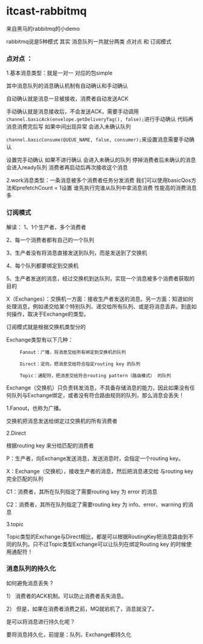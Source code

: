 # itcast-rabbitmq

来自黑马的rabbitmq的小demo
 
 rabbitmq说是5种模式
其实 消息队列一共就分两类 点对点 和 订阅模式

### 点对点 ：
1.基本消息类型：就是一对一  对应的包simple

其中消息队列的消息确认机制有自动确认和手动确认

自动确认就是消息一旦被接收，消费者自动发送ACK

手动确认就是消息接收后，不会发送ACK，需要手动调用``` channel.basicAck(envelope.getDeliveryTag(), false);```进行手动确认
代码再消息消费完后写 如果中间出现异常 会进入未确认队列

 ```channel.basicConsume(QUEUE_NAME, false, consumer);```来设置消息需要手动确认
 
 设置完手动确认 如果不进行确认  会进入未确认的队列  停掉消费者后未确认的消息会进入ready队列 消费者再启动后再次接收这个消息

2.work消息类型：一条消息被多个消费者任务分发消费 
我们可以使用basicQos方法和prefetchCount = 1设置  谁先执行完谁从队列中拿消息消费 性能高的消费消息多

### 订阅模式

解读：
1、1个生产者，多个消费者

2、每一个消费者都有自己的一个队列

3、生产者没有将消息直接发送到队列，而是发送到了交换机

4、每个队列都要绑定到交换机

5、生产者发送的消息，经过交换机到达队列，实现一个消息被多个消费者获取的目的

X（Exchanges）：交换机一方面：接收生产者发送的消息。另一方面：知道如何处理消息，例如递交给某个特别队列、递交给所有队列、或是将消息丢弃。到底如何操作，取决于Exchange的类型。

订阅模式就是根据交换机类型分的

Exchange类型有以下几种：

         Fanout：广播，将消息交给所有绑定到交换机的队列

         Direct：定向，把消息交给符合指定routing key 的队列

         Topic：通配符，把消息交给符合routing pattern（路由模式） 的队列

Exchange（交换机）只负责转发消息，不具备存储消息的能力，因此如果没有任何队列与Exchange绑定，或者没有符合路由规则的队列，那么消息会丢失！

1.Fanout，也称为广播。
 
 交换机把消息发送给绑定过交换机的所有消费者
 
2.Direct 

根据routing key 来分给匹配的消费者

P：生产者，向Exchange发送消息，发送消息时，会指定一个routing key。

X：Exchange（交换机），接收生产者的消息，然后把消息递交给 与routing key完全匹配的队列

C1：消费者，其所在队列指定了需要routing key 为 error 的消息

C2：消费者，其所在队列指定了需要routing key 为 info、error、warning 的消息

3.topic 

Topic类型的Exchange与Direct相比，都是可以根据RoutingKey把消息路由到不同的队列。只不过Topic类型Exchange可以让队列在绑定Routing key 的时候使用通配符！

### 消息队列的持久化
如何避免消息丢失？

1）  消费者的ACK机制。可以防止消费者丢失消息。

2）  但是，如果在消费者消费之前，MQ就宕机了，消息就没了。


是可以将消息进行持久化呢？

 要将消息持久化，前提是：队列、Exchange都持久化
